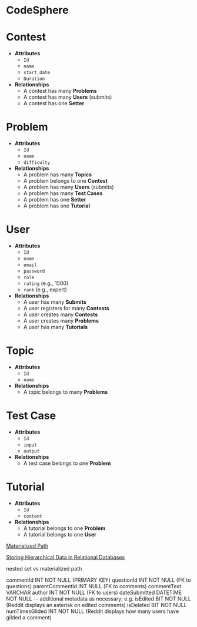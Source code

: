 # CodeSphere

# Contest
- **Attributes**
  - `Id`
  - `name`
  - `start_date`
  - `Duration`
- **Relationships**
  - A contest has many **Problems**
  - A contest has many **Users** (submits)
  - A contest has one **Setter**

# Problem
- **Attributes**
  - `Id`
  - `name`
  - `difficulty`
- **Relationships**
  - A problem has many **Topics**
  - A problem belongs to one **Contest**
  - A problem has many **Users** (submits)
  - A problem has many **Test Cases**
  - A problem has one **Setter**
  - A problem has one **Tutorial**

# User
- **Attributes**
  - `Id`
  - `name`
  - `email`
  - `password`
  - `role`
  - `rating` (e.g., 1500)
  - `rank` (e.g., expert)
- **Relationships**
  - A user has many **Submits**
  - A user registers for many **Contests**
  - A user creates many **Contests**
  - A user creates many **Problems**
  - A user has many **Tutorials**

# Topic
- **Attributes**
  - `Id`
  - `name`
- **Relationships**
  - A topic belongs to many **Problems**

# Test Case
- **Attributes**
  - `Id`
  - `input`
  - `output`
- **Relationships**
  - A test case belongs to one **Problem**

# Tutorial
- **Attributes**
  - `Id`
  - `content`
- **Relationships**
  - A tutorial belongs to one **Problem**
  - A tutorial belongs to one **User**




[Materialized Path](https://bojanz.wordpress.com/2014/04/25/storing-hierarchical-data-materialized-path/)

[Storing Hierarchical Data in Relational Databases](https://medium.com/@rishabhdevmanu/from-trees-to-tables-storing-hierarchical-data-in-relational-databases-a5e5e6e1bd64)


nested set vs materialized path



commentId INT NOT NULL (PRIMARY KEY)
questionId INT NOT NULL (FK to questions)
parentCommentId INT NULL (FK to comments)
commentText VARCHAR
author INT NOT NULL (FK to users)
dateSubmitted DATETIME NOT NULL
-- additional metadata as necessary; e.g.
isEdited BIT NOT NULL (Reddit displays an asterisk on edited comments)
isDeleted BIT NOT NULL
numTimesGilded INT NOT NULL (Reddit displays how many users have gilded a comment)